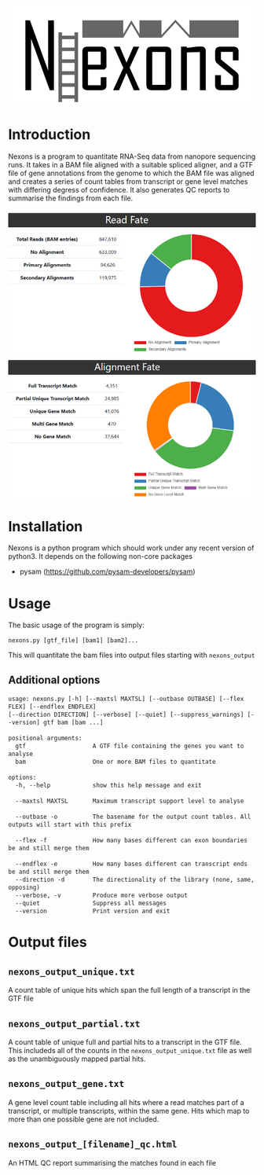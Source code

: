 ![Nexons Logo](https://raw.githubusercontent.com/s-andrews/nexons/refs/heads/master/images/nexons_logo_path.svg)

# Introduction
Nexons is a program to quantitate RNA-Seq data from nanopore sequencing runs.  It takes in a BAM file aligned with a suitable spliced aligner, and a GTF file of gene annotations from the genome to which the BAM file was aligned and creates a series of count tables from transcript or gene level matches with differing degress of confidence. It also generates QC reports to summarise the findings from each file.

![Read Fate](https://raw.githubusercontent.com/s-andrews/nexons/refs/heads/master/images/read_fate.png)
![Alignment Fate](https://raw.githubusercontent.com/s-andrews/nexons/refs/heads/master/images/alignment_fate.png)

# Installation
Nexons is a python program which should work under any recent version of python3.  It depends on the following non-core packages

* pysam (https://github.com/pysam-developers/pysam)

# Usage
The basic usage of the program is simply:

```
nexons.py [gtf_file] [bam1] [bam2]...
```

This will quantitate the bam files into output files starting with ```nexons_output```

## Additional options

```
usage: nexons.py [-h] [--maxtsl MAXTSL] [--outbase OUTBASE] [--flex FLEX] [--endflex ENDFLEX] 
[--direction DIRECTION] [--verbose] [--quiet] [--suppress_warnings] [--version] gtf bam [bam ...]

positional arguments:
  gtf                   A GTF file containing the genes you want to analyse
  bam                   One or more BAM files to quantitate

options:
  -h, --help            show this help message and exit

  --maxtsl MAXTSL       Maximum transcript support level to analyse

  --outbase -o          The basename for the output count tables. All outputs will start with this prefix

  --flex -f             How many bases different can exon boundaries be and still merge them

  --endflex -e          How many bases different can transcript ends be and still merge them
  --direction -d        The directionality of the library (none, same, opposing)
  --verbose, -v         Produce more verbose output
  --quiet               Suppress all messages
  --version             Print version and exit
```

# Output files

## ```nexons_output_unique.txt```
A count table of unique hits which span the full length of a transcript in the GTF file

## ```nexons_output_partial.txt```
A count table of unique full and partial hits to a transcript in the GTF file.  This includeds all of the counts in the ```nexons_output_unique.txt``` file as well as the unambiguously mapped partial hits.

## ```nexons_output_gene.txt```
A gene level count table including all hits where a read matches part of a transcript, or multiple transcripts, within the same gene.  Hits which map to more than one possible gene are not included.

## ```nexons_output_[filename]_qc.html```
An HTML QC report summarising the matches found in each file


